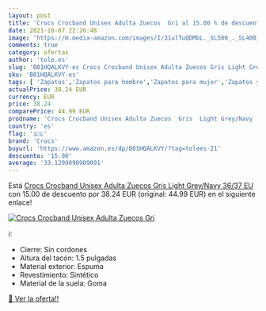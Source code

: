 ```yaml
---
layout: post
title: 'Crocs Crocband Unisex Adulta Zuecos  Gri al 15.00 % de descuento'
date: 2021-10-07 22:26:48
image: 'https://m.media-amazon.com/images/I/31ulTuQDMbL._SL500_._SL400_.jpg'
comments: true
category: ofertas
author: 'tole.es'
slug: 'B01HQALKVY-es Crocs Crocband Unisex Adulta Zuecos Gris Light Grey/Navy...'
sku: 'B01HQALKVY-es'
tags: [ 'Zapatos','Zapatos para hombre','Zapatos para mujer','Zapatos y complementos','Zuecos de mujer','Zuecos y mules de mujer','Zuecos y mules para hombre','crocs','zuecos', ]
actualPrice: 38.24 EUR
currency: EUR
price: 38.24
comparePrice: 44.99 EUR
prodname: 'Crocs Crocband Unisex Adulta Zuecos  Gris  Light Grey/Navy   36/37 EU'
country: 'es'
flag: '🇪🇸'
brand: 'Crocs'
buyurl: 'https://www.amazon.es/dp/B01HQALKVY/?tag=tolees-21'
descuento: '15.00'
average: '33.1209090909091'
---
```


Está [Crocs Crocband Unisex Adulta Zuecos  Gris  Light Grey/Navy   36/37 EU](https://www.amazon.es/dp/B01HQALKVY/?tag=tolees-21) con 15.00 de descuento por 38.24 EUR (original: 44.99 EUR) en el siguiente enlace!

[![Crocs Crocband Unisex Adulta Zuecos  Gri](https://m.media-amazon.com/images/I/31ulTuQDMbL._SL500_._SL400_.jpg)](https://www.amazon.es/dp/B01HQALKVY/?tag=tolees-21)

ℹ️:

- Cierre: Sin cordones
- Altura del tacón: 1.5 pulgadas
- Material exterior: Espuma
- Revestimiento: Sintético
- Material de la suela: Goma

[🛒 Ver la oferta!!](https://www.amazon.es/dp/B01HQALKVY/?tag=tolees-21)
